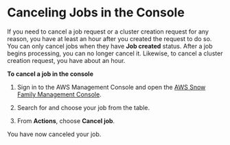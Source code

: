 # Canceling Jobs in the Console<a name="canceljob"></a>

If you need to cancel a job request or a cluster creation request for any reason, you have at least an hour after you created the request to do so\. You can only cancel jobs when they have **Job created** status\. After a job begins processing, you can no longer cancel it\. Likewise, to cancel a cluster creation request, you have about an hour\.

**To cancel a job in the console**

1. Sign in to the AWS Management Console and open the [AWS Snow Family Management Console](https://console.aws.amazon.com/snowfamily/home)\.

1. Search for and choose your job from the table\.

1. From **Actions**, choose **Cancel job**\.

You have now canceled your job\.